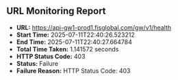 ## URL Monitoring Report

- **URL:** https://api-gw1-prod1.fisglobal.com/gw/v1/health
- **Start Time:** 2025-07-11T22:40:26.523212
- **End Time:** 2025-07-11T22:40:27.664784
- **Total Time Taken:** 1.141572 seconds
- **HTTP Status Code:** 403
- **Status:** Failure
- **Failure Reason:** HTTP Status Code: 403
